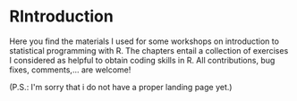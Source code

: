 # RIntroduction

Here you find the materials I used for some workshops on introduction to statistical programming with R. The chapters entail a collection of exercises I considered as helpful to obtain coding skills in R. All contributions, bug fixes, comments,... are welcome!

(P.S.: I'm sorry that i do not have a proper landing page yet.)
